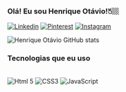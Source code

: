 
### Olá! Eu sou Henrique Otávio!🖔🏼


[![Linkedin](https://img.shields.io/badge/LinkedIn-0077B5?style=for-the-badge&logo=linkedin&logoColor=white)](https://www.linkedin.com/in/henrique-ot%C3%A1vio-siriano-silva-b10525204/)
[![Pinterest](https://img.shields.io/badge/Pinterest-%23E60023.svg?&style=for-the-badge&logo=Pinterest&logoColor=white)](https://br.pinterest.com/hotavio70/)
[![Instagram](https://img.shields.io/badge/Instagram-E4405F?style=for-the-badge&logo=instagram&logoColor=white)](https://www.instagram.com/henriqueoss/)

![Henrique Otávio GitHub stats](https://github-readme-stats.vercel.app/api?username=henriqueoss&show_icons=true&theme=tokyonight)

### Tecnologias que eu uso
<div style="display: inline_block"></br>
    <img aling="center" alt="Html 5" src="https://img.shields.io/badge/HTML5-E34F26?style=for-the-badge&logo=html5&logoColor=white">
    <img aling="center" alt="CSS3" src="https://img.shields.io/badge/CSS3-1572B6?style=for-the-badge&logo=css3&logoColor=white">
    <img aling="center" alt="JavaScript" src="https://img.shields.io/badge/JavaScript-F7DF1E?style=for-the-badge&logo=javascript&logoColor=black">
</div>

